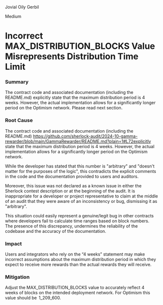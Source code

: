 Jovial Oily Gerbil

Medium

# Incorrect MAX_DISTRIBUTION_BLOCKS Value Misrepresents Distribution Time Limit

### Summary

The contract code and associated documentation (including the README.md) explicitly state that the maximum distribution period is 4 weeks. However, the actual implementation allows for a significantly longer period on the Optimism network.
Please read next section.

### Root Cause

The contract code and associated documentation (including the README.md) https://github.com/sherlock-audit/2024-10-gamma-rewarder/blob/main/GammaRewarder/README.md?plain=1#L72explicitly state that the maximum distribution period is 4 weeks. However, the actual implementation allows for a significantly longer period on the Optimism network.

While the developer has stated that this number is "arbitrary" and "doesn't matter for the purposes of the logic", this contradicts the explicit comments in the code and the documentation provided to users and auditors. 

Moreover, this issue was not declared as a known issue in either the Sherlock contest description or at the beginning of the audit. It is inappropriate for a developer or project representative to claim at the middle of an audit that they were aware of an inconsistency or bug, dismissing it as "arbitrary".

This situation could easily represent a genuine/legit bug in other contracts where developers fail to calculate time ranges based on block numbers. The presence of this discrepancy, undermines the reliability of the codebase and the accuracy of the documentation.

### Impact

Users and integrators who rely on the “4 weeks” statement may make incorrect assumptions about the maximum distribution period in which they expect to receive more rewards than the actual rewards they will receive.

### Mitigation

Adjust the MAX_DISTRIBUTION_BLOCKS value to accurately reflect 4 weeks of blocks on the intended deployment network. For Optimism this value should be ‎ 1_209_600.